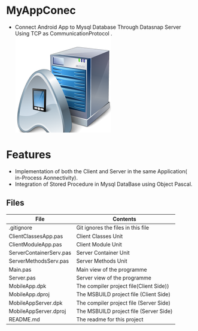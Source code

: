 # MyAppConec
- Connect Android App to Mysql Database Through Datasnap Server Using TCP as CommunicationProtocol .                                                                
![](MyAppConec.png) 




# Features  
- Implementation of both the Client and Server in the same Application( in-Process Aonnectivity).
- Integration of Stored Procedure in Mysql DataBase using Object Pascal.









## Files

| File | Contents | 
| --- | --- |
| .gitignore | Git ignores the files in this file |
|ClientClassesApp.pas | Client Classes Unit|
|ClientModuleApp.pas |Client Module Unit|
|ServerContainerServ.pas | Server Container Unit|
|ServerMethodsServ.pas |Server Methods Unit|
| Main.pas | Main view of the programme |
| Server.pas | Server view of the programme |
| MobileApp.dpk | The compiler project file(Client Side)) |
| MobileApp.dproj | The MSBUILD project file (Client Side)|
| MobileAppServer.dpk | The compiler project file (Server Side)|
| MobileAppServer.dproj | The MSBUILD project file (Server Side)|
| README.md | The readme for this project |
